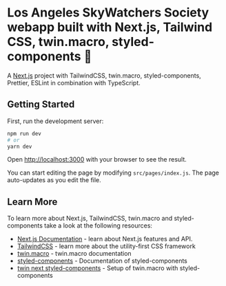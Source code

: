# Los Angeles SkyWatchers Society webapp built with Next.js, Tailwind CSS, twin.macro, styled-components 🚀

A [Next.js](https://nextjs.org/) project with TailwindCSS, twin.macro, styled-components, Prettier, ESLint in
combination with TypeScript.

## Getting Started

First, run the development server:

```bash
npm run dev
# or
yarn dev
```

Open [http://localhost:3000](http://localhost:3000) with your browser to see the result.

You can start editing the page by modifying `src/pages/index.js`. The page auto-updates as you edit the file.

## Learn More

To learn more about Next.js, TailwindCSS, twin.macro and styled-components take a look at the following resources:

- [Next.js Documentation](https://nextjs.org/docs) - learn about Next.js features and API.
- [TailwindCSS](https://nextjs.org/learn) - learn more about the utility-first CSS framework
- [twin.macro](https://github.com/ben-rogerson/twin.macro) - twin.macro documentation
- [styled-components](https://styled-components.com/) - Documentation of styled-components
- [twin next styled-components](https://github.com/ben-rogerson/twin.examples/tree/master/next-styled-components#styled-props) -
  Setup of twin.macro with styled-components
